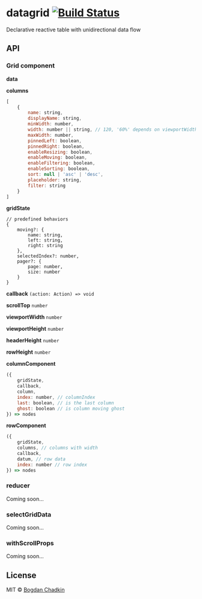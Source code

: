 # datagrid [![Build Status][travis-img]][travis]

[travis-img]: https://travis-ci.org/TrySound/datagrid.svg
[travis]: https://travis-ci.org/TrySound/datagrid

Declarative reactive table with unidirectional data flow

## API

### Grid component

**data**

**columns**

```js
[
    {
        name: string,
        displayName: string,
        minWidth: number,
        width: number || string, // 120, '60%' depends on viewportWidth
        maxWidth: number,
        pinnedLeft: boolean,
        pinnedRight: boolean,
        enableResizing: boolean,
        enableMoving: boolean,
        enableFiltering: boolean,
        enableSorting: boolean,
        sort: null | 'asc' | 'desc',
        placeholder: string,
        filter: string
    }
]
```

**gridState**

```
// predefined behaviors
{
    moving?: {
        name: string,
        left: string,
        right: string
    },
    selectedIndex?: number,
    pager?: {
        page: number,
        size: number
    }
}
```

**callback** `(action: Action) => void`

**scrollTop** `number`

**viewportWidth** `number`

**viewportHeight** `number`

**headerHeight** `number`

**rowHeight** `number`

**columnComponent**

```js
({
    gridState,
    callback,
    column,
    index: number, // columnIndex
    last: boolean, // is the last column
    ghost: boolean // is column moving ghost
}) => nodes
```

**rowComponent**

```js
({
    gridState,
    columns, // columns with width
    callback,
    datum, // row data
    index: number // row index
}) => nodes
```

### reducer

Coming soon...

### selectGridData

Coming soon...

### withScrollProps

Coming soon...

## License

MIT © [Bogdan Chadkin](mailto:trysound@yandex.ru)

